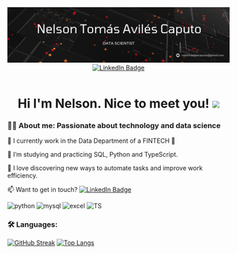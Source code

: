 <div id="header" align="center">
  <img decoding="async" src="https://github.com/Tomasteroide/Tomasteroide/blob/main/banner" width="800"/>
</div>

<div id="badges" align="center">
  <a href="https://www.linkedin.com/in/nelson-tom%C3%A1s-avil%C3%A9s-caputo-78a6a9212/">
    <img src="https://img.shields.io/badge/LinkedIn-0077B5?style=for-the-badge&logo=linkedin&logoColor=white" alt="LinkedIn Badge"/>
  </a>
</div>

<div align="center">
  <img decoding="async" src="https://visitor-badge-reloaded.herokuapp.com/badge?page_id=Tomasteroide.Tomasteroide&color=00cf00" alt=""/>
</div>

<h1 align="center">
  Hi I'm Nelson. Nice to meet you!
  <img decoding="async" src="https://media.giphy.com/media/hvRJCLFzcasrR4ia7z/giphy.gif" width="30px"/>
</h1>

<div id="header" align="left">

### :man_technologist: About me: Passionate about technology and data science
:telescope: I currently work in the Data Department of a FINTECH :muscle:

:seedling: I’m studying and practicing SQL, Python and TypeScript.

:blue_book: I love discovering new ways to automate tasks and improve work efficiency.

:mailbox: Want to get in touch? [![LinkedIn Badge](https://img.shields.io/badge/LinkedIn-0077B5?style=for-the-badge&logo=linkedin&logoColor=white)](https://www.linkedin.com/in/nelson-tom%C3%A1s-avil%C3%A9s-caputo-78a6a9212/)

</div>

<div id="header" align="left">
    <img decoding="async" src="https://img.shields.io/badge/Python-3776AB?style=for-the-badge&logo=python&logoColor=white" alt="python"/>
    <img decoding="async" src="https://img.shields.io/badge/MySQL-6DB33F?style=for-the-badge&logo=mysql&logoColor=white" alt="mysql"/>
    <img decoding="async" src="https://img.shields.io/badge/Microsoft_Excel-217346?style=for-the-badge&logo=microsoft-excel&logoColor=white" alt="excel"/>
    <img decoding="async" src="https://img.shields.io/badge/TypeScript-3178C6?style=for-the-badge&logo=typescript&logoColor=white" alt="TS"/>
</div>

### :hammer_and_wrench: Languages:

[![GitHub Streak](http://github-readme-streak-stats.herokuapp.com?user=Tomasteroide&theme=dark&background=000000)](https://git.io/streak-stats)
[![Top Langs](https://github-readme-stats.vercel.app/api/top-langs/?username=Tomasteroide&layout=compact&theme=vision-friendly-dark)](https://github.com/anuraghazra/github-readme-stats)
